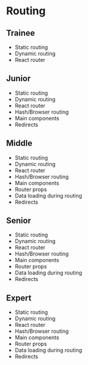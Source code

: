 # Routing
 
## Trainee

- Static routing
- Dynamic routing
- React router

## Junior

- Static routing
- Dynamic routing
- React router
- Hash/Browser routing
- Main components
- Redirects

## Middle

- Static routing
- Dynamic routing
- React router
- Hash/Browser routing
- Main components
- Router props
- Data loading during routing
- Redirects

## Senior

- Static routing
- Dynamic routing
- React router
- Hash/Browser routing
- Main components
- Router props
- Data loading during routing
- Redirects

## Expert

- Static routing
- Dynamic routing
- React router
- Hash/Browser routing
- Main components
- Router props
- Data loading during routing
- Redirects

